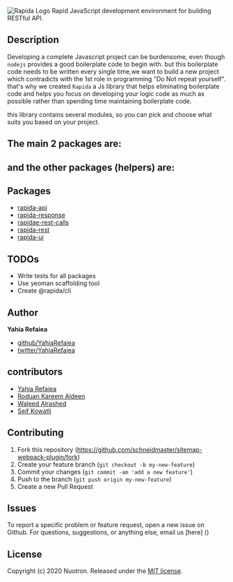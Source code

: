 ![Rapida Logo](https://user-images.githubusercontent.com/13030990/71755098-db251e80-2e91-11ea-8ce9-25349e6c087f.png)
Rapid JavaScript development environment for building RESTful API.

## Description

Developing a complete Javascript project can be burdensome, even though `nodejs` provides a good boilerplate code to begin with.
but this boilerplate code needs to be written every single time,we want to build  a new project which contradicts with the 1st role in programming "Do Not repeat yourself".
that's why we created `Rapida`  a Js library that helps eliminating boilerplate code and helps you focus on developing your logic code as much as possible rather than spending time maintaining boilerplate code.

this library contains several modules, so you can pick and choose what suits you based on your project.

## The main 2 packages are:

## and the other packages (helpers) are:

## Packages
+ [rapida-api](https://github.com/nuotron/rapida/tree/master/packages/rapida-api)
+ [rapida-response](https://github.com/nuotron/rapida/tree/master/packages/rapida-response)
+ [rapidae-rest-calls](https://github.com/nuotron/rapida/tree/master/packages/rapida-rest-calls)
+ [rapida-rest](https://github.com/nuotron/rapida/tree/master/packages/rapida-rest)
+ [rapida-ui](https://github.com/nuotron/rapida/tree/master/packages/rapida-rest)

## TODOs
+ Write tests for all packages
+ Use yeoman scaffolding tool
+ Create @rapida/cli

## Author
**Yahia Refaiea**
+ [github/YahiaRefaiea](https://github.com/YahiaRefaiea)
+ [twitter/YahiaRefaiea](https://twitter.com/YahiaRefaiea)

## contributors
+ [Yahia Refaiea](https://github.com/YahiaRefaiea)
+ [Roduan Kareem Aldeen](https://github.com/RoduanKareemAldeen)
+ [Waleed Alrashed](https://github.com/WaleedAlrashed)
+ [Seif Kowatli](https://github.com/seifkowatli)

## Contributing
1. Fork this repository (https://github.com/schneidmaster/sitemap-webpack-plugin/fork)
2. Create your feature branch (`git checkout -b my-new-feature`)
3. Commit your changes (`git commit -am 'add a new feature'`)
4. Push to the branch (`git push origin my-new-feature`)
5. Create a new Pull Request

## Issues
To report a specific problem or feature request, open a new issue on Github. For questions, suggestions, or anything else, email us [here] ()

## License
Copyright (c) 2020 Nuotron.
Released under the [MIT license](https://github.com/github/choosealicense.com/blob/gh-pages/LICENSE.md).
